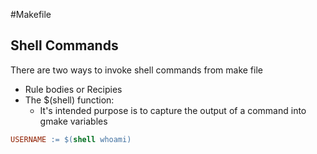 #Makefile

## Shell Commands 
There are two ways to invoke shell commands from make file
- Rule bodies or Recipies
- The $(shell) function:
    * It's intended purpose is to capture the output of a command into gmake variables
```Makefile
USERNAME := $(shell whoami)
```
